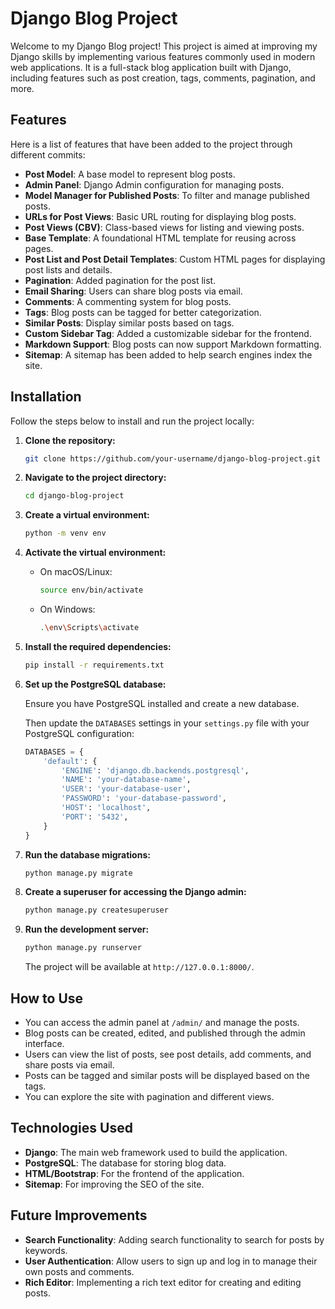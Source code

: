 # Django Blog Project

Welcome to my Django Blog project! This project is aimed at improving my Django skills by implementing various features commonly used in modern web applications. It is a full-stack blog application built with Django, including features such as post creation, tags, comments, pagination, and more.

## Features

Here is a list of features that have been added to the project through different commits:

- **Post Model**: A base model to represent blog posts.
- **Admin Panel**: Django Admin configuration for managing posts.
- **Model Manager for Published Posts**: To filter and manage published posts.
- **URLs for Post Views**: Basic URL routing for displaying blog posts.
- **Post Views (CBV)**: Class-based views for listing and viewing posts.
- **Base Template**: A foundational HTML template for reusing across pages.
- **Post List and Post Detail Templates**: Custom HTML pages for displaying post lists and details.
- **Pagination**: Added pagination for the post list.
- **Email Sharing**: Users can share blog posts via email.
- **Comments**: A commenting system for blog posts.
- **Tags**: Blog posts can be tagged for better categorization.
- **Similar Posts**: Display similar posts based on tags.
- **Custom Sidebar Tag**: Added a customizable sidebar for the frontend.
- **Markdown Support**: Blog posts can now support Markdown formatting.
- **Sitemap**: A sitemap has been added to help search engines index the site.

## Installation

Follow the steps below to install and run the project locally:

1. **Clone the repository:**

    ```bash
    git clone https://github.com/your-username/django-blog-project.git
    ```

2. **Navigate to the project directory:**

    ```bash
    cd django-blog-project
    ```

3. **Create a virtual environment:**

    ```bash
    python -m venv env
    ```

4. **Activate the virtual environment:**

    - On macOS/Linux:

        ```bash
        source env/bin/activate
        ```

    - On Windows:

        ```bash
        .\env\Scripts\activate
        ```

5. **Install the required dependencies:**

    ```bash
    pip install -r requirements.txt
    ```

6. **Set up the PostgreSQL database:**

    Ensure you have PostgreSQL installed and create a new database.

    Then update the `DATABASES` settings in your `settings.py` file with your PostgreSQL configuration:

    ```python
    DATABASES = {
        'default': {
            'ENGINE': 'django.db.backends.postgresql',
            'NAME': 'your-database-name',
            'USER': 'your-database-user',
            'PASSWORD': 'your-database-password',
            'HOST': 'localhost',
            'PORT': '5432',
        }
    }
    ```

7. **Run the database migrations:**

    ```bash
    python manage.py migrate
    ```

8. **Create a superuser for accessing the Django admin:**

    ```bash
    python manage.py createsuperuser
    ```

9. **Run the development server:**

    ```bash
    python manage.py runserver
    ```

    The project will be available at `http://127.0.0.1:8000/`.

## How to Use

- You can access the admin panel at `/admin/` and manage the posts.
- Blog posts can be created, edited, and published through the admin interface.
- Users can view the list of posts, see post details, add comments, and share posts via email.
- Posts can be tagged and similar posts will be displayed based on the tags.
- You can explore the site with pagination and different views.

## Technologies Used

- **Django**: The main web framework used to build the application.
- **PostgreSQL**: The database for storing blog data.
- **HTML/Bootstrap**: For the frontend of the application.
- **Sitemap**: For improving the SEO of the site.

## Future Improvements

- **Search Functionality**: Adding search functionality to search for posts by keywords.
- **User Authentication**: Allow users to sign up and log in to manage their own posts and comments.
- **Rich Editor**: Implementing a rich text editor for creating and editing posts.
